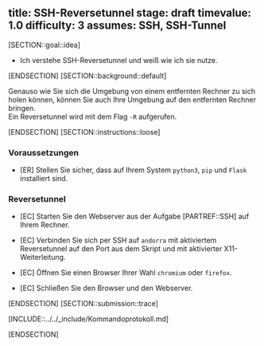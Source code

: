 title: SSH-Reversetunnel
stage: draft
timevalue: 1.0
difficulty: 3
assumes: SSH, SSH-Tunnel
---
[SECTION::goal::idea]

 - Ich verstehe SSH-Reversetunnel und weiß wie ich sie nutze.

[ENDSECTION]
[SECTION::background::default]

Genauso wie Sie sich die Umgebung von einem entfernten Rechner zu sich holen können, können Sie auch Ihre Umgebung auf den entfernten Rechner bringen.  
Ein Reversetunnel wird mit dem Flag `-R` aufgerufen.

[ENDSECTION]
[SECTION::instructions::loose]

### Voraussetzungen

- [ER] Stellen Sie sicher, dass auf Ihrem System `python3`, `pip` und `Flask` installiert sind.

### Reversetunnel

- [EC] Starten Sie den Webserver aus der Aufgabe [PARTREF::SSH] auf Ihrem Rechner.

- [EC] Verbinden Sie sich per SSH auf `andorra` mit aktiviertem Reversetunnel auf den Port aus dem Skript und mit aktivierter X11-Weiterleitung.

- [EC] Öffnen Sie einen Browser Ihrer Wahl `chromium` oder `firefox`.

- [EC] Schließen Sie den Browser und den Webserver.

[ENDSECTION]
[SECTION::submission::trace]

[INCLUDE::../../_include/Kommandoprotokoll.md]

[ENDSECTION]
